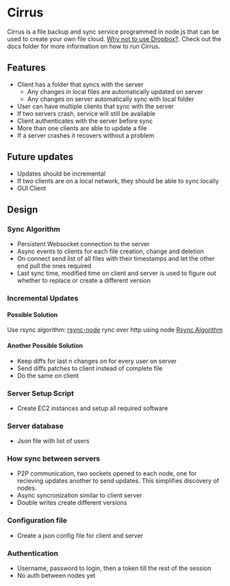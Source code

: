 Cirrus
======

Cirrus is a file backup and sync service programmed in node.js that can be used
to create your own file cloud. [Why not to use Dropbox?](http://dumpdropbox.com/). Check out the docs folder for more information on how to run Cirrus.

Features
--------

- Client has a folder that syncs with the server
  - Any changes in local files are automatically updated on server
  - Any changes on server automatically sync with local folder
- User can have multiple clients that sync with the server
- If two servers crash, service will still be available
- Client authenticates with the server before sync
- More than one clients are able to update a file
- If a server crashes it recovers without a problem

Future updates
--------------
- Updates should be incremental
- If two clients are on a local network, they should be able to sync locally
- GUI Client


Design
------

### Sync Algorithm ###

- Persistent Websocket connection to the server
- Async events to clients for each file creation, change and deletion
- On connect send list of all files with their timestamps and let the other end pull the ones required
- Last sync time, modified time on client and server is used to figure out whether to replace or create a different version


### Incremental Updates ###

#### Possible Solution ####
Use rsync algorithm: [rsync-node](https://github.com/ttezel/anchor) rync
over http using node
[Rsync Algorithm](http://www.samba.org/~tridge/phd_thesis.pdf)

#### Another Possible Solution ####
- Keep diffs for last n changes on for every user on server
- Send diffs patches to client instead of complete file
- Do the same on client

### Server Setup Script ###
- Create EC2 instances and setup all required software

### Server database ###
- Json file with list of users

### How sync between servers ###
- P2P communication, two sockets opened to each node, one for recieving updates another to send updates. This simplifies discovery of nodes.
- Async syncronization similar to client server
- Double writes create different versions 

### Configuration file ###
- Create a json config file for client and server

### Authentication ###
- Username, password to login, then a token till the rest of the session
- No auth between nodes yet